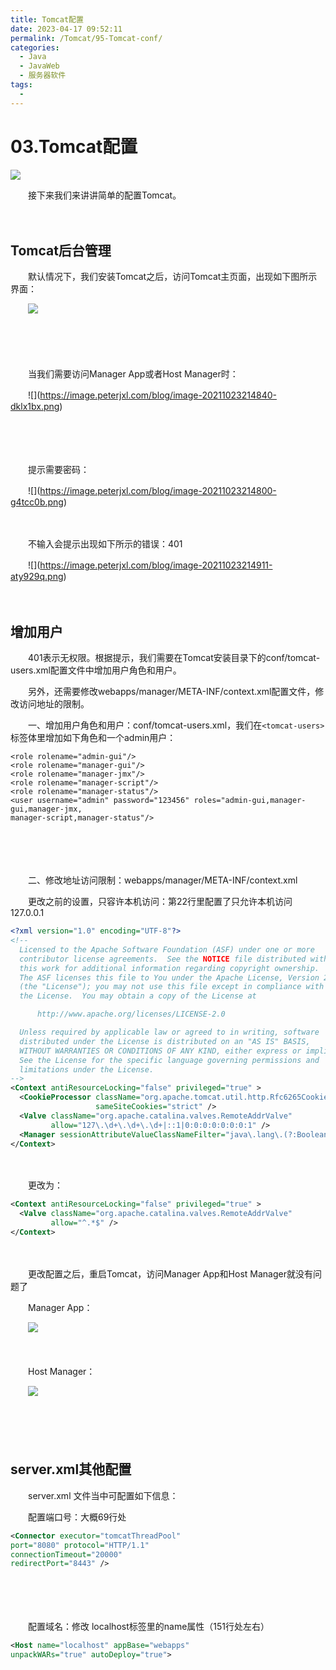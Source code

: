 ```yaml
---
title: Tomcat配置
date: 2023-04-17 09:52:11
permalink: /Tomcat/95-Tomcat-conf/
categories:
  - Java
  - JavaWeb
  - 服务器软件
tags:
  - 
---
```

# 03.Tomcat配置

![](https://image.peterjxl.com/blog/258.jpg)

　　接下来我们来讲讲简单的配置Tomcat。
<!-- more -->　　‍

## Tomcat后台管理

　　默认情况下，我们安装Tomcat之后，访问Tomcat主页面，出现如下图所示界面：

　　​​![](https://image.peterjxl.com/blog/image-20230330073402-93j2oit.png)​​

　　‍

　　‍

　　当我们需要访问Manager App或者Host Manager时：

　　​![]​(https://image.peterjxl.com/blog/image-20211023214840-dklx1bx.png)​

　　‍

　　‍

　　提示需要密码：

　　​![]​(https://image.peterjxl.com/blog/image-20211023214800-g4tcc0b.png)​

　　‍

　　不输入会提示出现如下所示的错误：401

　　​![]​(https://image.peterjxl.com/blog/image-20211023214911-aty929q.png)​

　　‍

## 增加用户

　　401表示无权限。根据提示，我们需要在Tomcat安装目录下的conf/tomcat-users.xml配置文件中增加用户角色和用户。

　　另外，还需要修改webapps/manager/META-INF/context.xml配置文件，修改访问地址的限制。

　　一、增加用户角色和用户：conf/tomcat-users.xml，我们在`<tomcat-users>`​标签体里增加如下角色和一个admin用户：

```
<role rolename="admin-gui"/>
<role rolename="manager-gui"/>
<role rolename="manager-jmx"/>
<role rolename="manager-script"/>
<role rolename="manager-status"/>
<user username="admin" password="123456" roles="admin-gui,manager-gui,manager-jmx,
manager-script,manager-status"/>
```

　　‍

　　‍

　　二、修改地址访问限制：webapps/manager/META-INF/context.xml

　　更改之前的设置，只容许本机访问：第22行里配置了只允许本机访问127.0.0.1

```XML
<?xml version="1.0" encoding="UTF-8"?>
<!--
  Licensed to the Apache Software Foundation (ASF) under one or more
  contributor license agreements.  See the NOTICE file distributed with
  this work for additional information regarding copyright ownership.
  The ASF licenses this file to You under the Apache License, Version 2.0
  (the "License"); you may not use this file except in compliance with
  the License.  You may obtain a copy of the License at

      http://www.apache.org/licenses/LICENSE-2.0

  Unless required by applicable law or agreed to in writing, software
  distributed under the License is distributed on an "AS IS" BASIS,
  WITHOUT WARRANTIES OR CONDITIONS OF ANY KIND, either express or implied.
  See the License for the specific language governing permissions and
  limitations under the License.
-->
<Context antiResourceLocking="false" privileged="true" >
  <CookieProcessor className="org.apache.tomcat.util.http.Rfc6265CookieProcessor"
                   sameSiteCookies="strict" />
  <Valve className="org.apache.catalina.valves.RemoteAddrValve"
         allow="127\.\d+\.\d+\.\d+|::1|0:0:0:0:0:0:0:1" />
  <Manager sessionAttributeValueClassNameFilter="java\.lang\.(?:Boolean|Integer|Long|Number|String)|org\.apache\.catalina\.filters\.CsrfPreventionFilter\$LruCache(?:\$1)?|java\.util\.(?:Linked)?HashMap"/>
</Context>

```

　　‍

　　更改为：

```xml
<Context antiResourceLocking="false" privileged="true" >
  <Valve className="org.apache.catalina.valves.RemoteAddrValve"
         allow="^.*$" />
</Context>
```

　　‍

　　更改配置之后，重启Tomcat，访问Manager App和Host Manager就没有问题了

　　Manager App：

　　​![](https://image.peterjxl.com/blog/image-20230330080424-k477je7.png)​

　　‍

　　Host Manager：

　　​![](https://image.peterjxl.com/blog/image-20230330080445-bvwbyyq.png)​

　　‍

　　‍

## server.xml其他配置

　　server.xml 文件当中可配置如下信息：

　　配置端口号：大概69行处

```xml
<Connector executor="tomcatThreadPool"
port="8080" protocol="HTTP/1.1"
connectionTimeout="20000"
redirectPort="8443" />
```

　　‍

　　‍

　　配置域名：修改 localhost标签里的name属性（151行处左右）

```xml
<Host name="localhost" appBase="webapps"
unpackWARs="true" autoDeploy="true">
```

　　‍
